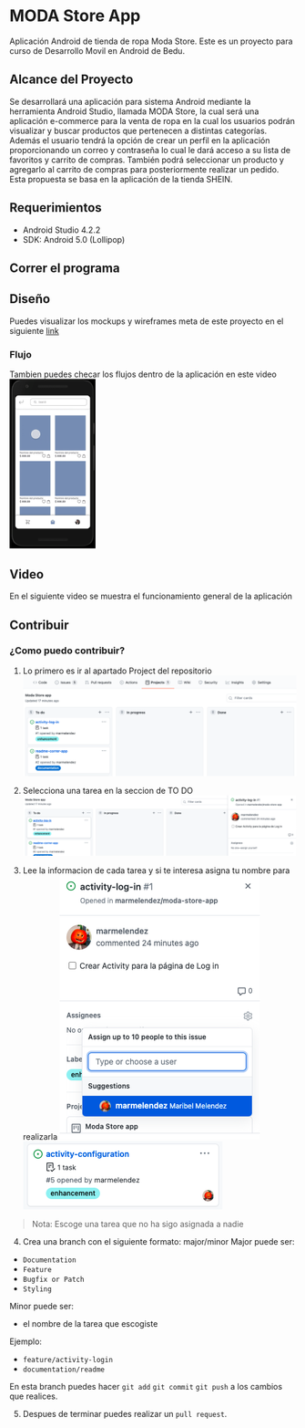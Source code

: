 # MODA Store App
Aplicación Android de tienda de ropa Moda Store. 
Este es un proyecto para curso de Desarrollo Movil en Android de Bedu.

## Alcance del Proyecto
Se desarrollará una aplicación para sistema Android mediante la herramienta Android Studio, llamada MODA Store, la cual será una aplicación e-commerce para la venta de ropa en la cual los usuarios podrán visualizar y buscar productos que pertenecen a distintas categorías. Además el usuario tendrá la opción de crear un perfil en la aplicación proporcionando un correo y contraseña lo cual le dará acceso a su lista de favoritos y carrito de compras. También podrá seleccionar un producto y agregarlo al carrito de compras para posteriormente realizar un pedido.  Esta propuesta se basa en la aplicación de la tienda SHEIN.

## Requerimientos
- Android Studio 4.2.2
- SDK: Android 5.0 (Lollipop)

## Correr el programa

## Diseño 
Puedes visualizar los mockups y wireframes meta de este proyecto en el siguiente [link](https://www.figma.com/file/CgTBCmmRmLiYO1QwHiP2KQ/MODA-Store-Project?node-id=0%3A1) 

### Flujo
Tambien puedes checar los flujos dentro de la aplicación en este video
<br>
<img src="images/flow.gif" width="30%">

## Video
En el siguiente video se muestra el funcionamiento general de la aplicación

## Contribuir
### ¿Como puedo contribuir?
1. Lo primero es ir al apartado Project del repositorio
![Pagina Project](images/projectpage.png)

2. Selecciona una tarea en la seccion de TO DO 
![Asignación](images/issues.png)

3. Lee la informacion de cada tarea y si te interesa asigna tu nombre para realizarla
![Asignación](images/assign.png)
![Asignación](images/card.png)

> Nota: Escoge una tarea que no ha sigo asignada a nadie

4. Crea una branch con el siguiente formato: major/minor
Major puede ser:
- `Documentation`
- `Feature`
- `Bugfix or Patch`
- `Styling`

Minor puede ser: 
- el nombre de la tarea que escogiste

Ejemplo:
- `feature/activity-login`
- `documentation/readme`

En esta branch puedes hacer 
`git add`
`git commit`
`git push`
a los cambios que realices.

5. Despues de terminar puedes realizar un `pull request`. 
